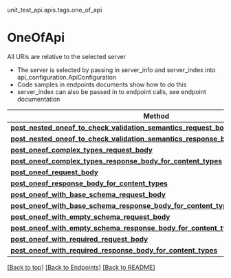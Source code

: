 <a name="top"></a>
unit_test_api.apis.tags.one_of_api
# OneOfApi

All URIs are relative to the selected server
- The server is selected by passing in server_info and server_index into api_configuration.ApiConfiguration
- Code samples in endpoints documents show how to do this
- server_index can also be passed in to endpoint calls, see endpoint documentation

Method | Description
------ | -------------
[**post_nested_oneof_to_check_validation_semantics_request_body**](one_of_api/post_nested_oneof_to_check_validation_semantics_request_body.md) | 
[**post_nested_oneof_to_check_validation_semantics_response_body_for_content_types**](one_of_api/post_nested_oneof_to_check_validation_semantics_response_body_for_content_types.md) | 
[**post_oneof_complex_types_request_body**](one_of_api/post_oneof_complex_types_request_body.md) | 
[**post_oneof_complex_types_response_body_for_content_types**](one_of_api/post_oneof_complex_types_response_body_for_content_types.md) | 
[**post_oneof_request_body**](one_of_api/post_oneof_request_body.md) | 
[**post_oneof_response_body_for_content_types**](one_of_api/post_oneof_response_body_for_content_types.md) | 
[**post_oneof_with_base_schema_request_body**](one_of_api/post_oneof_with_base_schema_request_body.md) | 
[**post_oneof_with_base_schema_response_body_for_content_types**](one_of_api/post_oneof_with_base_schema_response_body_for_content_types.md) | 
[**post_oneof_with_empty_schema_request_body**](one_of_api/post_oneof_with_empty_schema_request_body.md) | 
[**post_oneof_with_empty_schema_response_body_for_content_types**](one_of_api/post_oneof_with_empty_schema_response_body_for_content_types.md) | 
[**post_oneof_with_required_request_body**](one_of_api/post_oneof_with_required_request_body.md) | 
[**post_oneof_with_required_response_body_for_content_types**](one_of_api/post_oneof_with_required_response_body_for_content_types.md) | 

[[Back to top]](#top) [[Back to Endpoints]](../../../README.md#Endpoints) [[Back to README]](../../../README.md)

